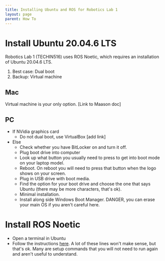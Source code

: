 ```yaml
---
title: Installing Ubuntu and ROS for Robotics Lab 1
layout: page
parent: How To
---
```


# Install Ubuntu 20.04.6 LTS
Robotics Lab 1 (TECHIN516) uses ROS Noetic, which requires an installation of Ubuntu 20.04.6 LTS.
1. Best case: Dual boot
1. Backup: Virtual machine

## Mac
Virtual machine is your only option.
[Link to Maason doc]

## PC
- If NVidia graphics card
    - Do not dual boot, use VirtualBox [add link]
- Else 
    - Check whether you have BitLocker on and turn it off.
    - Plug boot drive into computer
    - Look up what button you usually need to press to get into boot mode on your laptop model.
    - Reboot. On reboot you will need to press that button when the logo shows on your screen.
    - Plug in USB drive with boot media.
    - Find the option for your boot drive and choose the one that says Ubuntu (there may be more characters, that's ok).
    - Minimal installation.
    - Install along side Windows Boot Manager. DANGER, you can erase your main OS if you aren't careful here.

# Install ROS Noetic
- Open a terminal in Ubuntu
- Follow the instructions [here](https://wiki.ros.org/noetic/Installation/Ubuntu). A lot of these lines won't make sense, but that's ok. Many are setup commands that you will not need to run again and aren't useful to understand.

